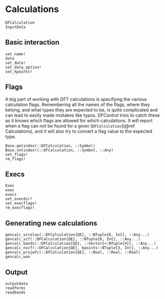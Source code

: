 # Calculations

```@docs
DFCalculation
InputData
```

## Basic interaction
```@docs
set_name!
data
set_data!
set_data_option!
set_kpoints!
```

## Flags
A big part of working with DFT calculations is specifying the various calculation flags.
Remembering all the names of the flags, where they belong, and what types they are expected to be,
is quite complicated and can lead to easily made mistakes like typos.
DFControl tries to catch these as it knows which flags are allowed for which calculations.
It will report when a flag can not be found for a given [`DFCalculation`](@ref Calculations),
and it will also try to convert a flag value to the expected type.

```@docs
Base.getindex(::DFCalculation, ::Symbol)
Base.setindex!(::DFCalculation, ::Symbol, ::Any)
set_flags!
rm_flags!
```

## Execs
```@docs
Exec
exec
execs
set_execdir!
set_execflags!
rm_execflags!
```

## Generating new calculations
```@docs
gencalc_vcrelax(::DFCalculation{QE}, ::NTuple{6, Int}, ::Any...)
gencalc_scf(::DFCalculation{QE}, ::NTuple{6, Int}, ::Any...)
gencalc_bands(::DFCalculation{QE}, ::Vector{<:NTuple{4}}, ::Any...)
gencalc_nscf(::DFCalculation{QE}, kpoints::NTuple{3, Int}, ::Any...)
gencalc_projwfc(::DFCalculation{QE}, ::Real, ::Real, ::Real)
gencalc_wan
```

## Output 
```@docs
outputdata
readfermi
readbands
```

